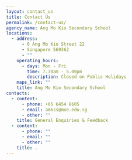 ```yaml
---
layout: contact_us
title: Contact Us
permalink: /contact-us/
agency_name: Ang Mo Kio Secondary School
locations:
  - address:
      - 6 Ang Mo Kio Street 22
      - Singapore 569362
      - ""
    operating_hours:
      - days: Mon - Fri
        time: 7.30am - 5.00pm
        description: Closed on Public Holidays
    maps_link: ""
    title: Ang Mo Kio Secondary School
contacts:
  - content:
      - phone: +65 6454 8605
      - email: amkss@moe.edu.sg
      - other: ""
    title: General Enquiries & Feedback
  - content:
      - phone: ""
      - email: ""
      - other: ""
    title: .
---
```

